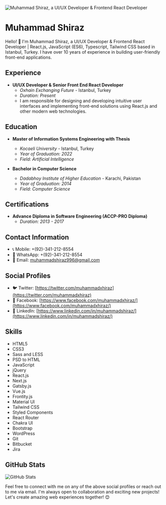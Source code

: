 ![Muhammad Shiraz, a UI/UX Developer & Frontend React Developer](https://media.licdn.com/dms/image/D4D16AQEaL_z51BxIFA/profile-displaybackgroundimage-shrink_350_1400/0/1691064520328?e=1696464000&v=beta&t=Ew5MVg8-tH4yJ6hnkzjRSao15raRo9Tcyy20UvFYzoQ)

# Muhammad Shiraz

Hello! 👋 I'm Muhammad Shiraz, a UI/UX Developer & Frontend React Developer | React.js, JavaScript (ES6), Typescript, Tailwind CSS based in Istanbul, Turkey. I have over 10 years of experience in building user-friendly front-end applications.

## Experience

- **UI/UX Developer & Senior Front End React Developer**
  - *Oxhain Exchanging Future* - Istanbul, Turkey
  - *Duration: Present*
  - I am responsible for designing and developing intuitive user interfaces and implementing front-end solutions using React.js and other modern web technologies.

## Education

- **Master of Information Systems Engineering with Thesis**
  - *Kocaeli University* - Istanbul, Turkey
  - *Year of Graduation: 2022*
  - *Field: Artificial Intelligence*

- **Bachelor in Computer Science**
  - *Dadabhoy Institute of Higher Education* - Karachi, Pakistan
  - *Year of Graduation: 2014*
  - *Field: Computer Science*

## Certifications

- **Advance Diploma in Software Engineering (ACCP-PRO Diploma)**
  - *Duration: 2013 - 2017*

## Contact Information

- 📞 Mobile: +(92)-341-212-8554
- 📱 WhatsApp: +(92)-341-212-8554
- 📧 Email: muhammadshiraz996@gmail.com

## Social Profiles

- 🐦 Twitter: [https://twitter.com/muhammadxhiraz](https://twitter.com/muhammadxhiraz)
- 📘 Facebook: [https://www.facebook.com/muhammadxhiraz/](https://www.facebook.com/muhammadxhiraz/)
- 💼 LinkedIn: [https://www.linkedin.com/in/muhammadshiraz/](https://www.linkedin.com/in/muhammadshiraz/)

## Skills

- HTML5
- CSS3
- Sass and LESS
- PSD to HTML
- JavaScript
- jQuery
- React.js
- Next.js
- Gatsby.js
- Vue.js
- Frontity.js
- Material UI
- Tailwind CSS
- Styled Components
- React Router
- Chakra UI
- Bootstrap
- WordPress
- Git
- Bitbucket
- Jira

## GitHub Stats

![GitHub Stats](https://github-readme-stats.vercel.app/api?username=muhammadshiraz&show_icons=true&hide=contribs)

Feel free to connect with me on any of the above social profiles or reach out to me via email. I'm always open to collaboration and exciting new projects! Let's create amazing web experiences together! 😊
